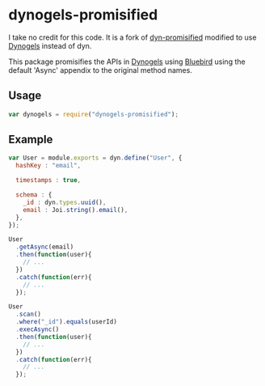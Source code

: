 # dynogels-promisified
I take no credit for this code. It is a fork of [dyn-promisified](https://github.com/servel333/dyn-promisified)
modified to use [Dynogels](https://github.com/clarkie/dynogels) instead of dyn.

This package promisifies the APIs in [Dynogels](https://github.com/clarkie/dynogels) using [Bluebird](http://bluebirdjs.com/docs/api-reference.html) using the default 'Async' appendix to the original
method names.

## Usage

```javascript
var dynogels = require("dynogels-promisified");
```

## Example

```javascript
var User = module.exports = dyn.define("User", {
  hashKey : "email",

  timestamps : true,

  schema : {
    _id : dyn.types.uuid(),
    email : Joi.string().email(),
  },
});

User
  .getAsync(email)
  .then(function(user){
    // ...
  })
  .catch(function(err){
    // ...
  });

User
  .scan()
  .where("_id").equals(userId)
  .execAsync()
  .then(function(user){
    // ...
  })
  .catch(function(err){
    // ...
  });
```
